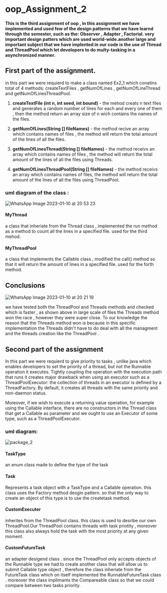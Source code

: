 # oop_Assignment_2

 #### This is the third assignment of oop , in this assignment we have implemented and used few of the design patterns that we have learnd    through the semester, such as the: Observer , Adapter , Factorial. very important design patters which are used world-wide.another large and important subject that we have implented in our code is the use of Thread and ThreadPool which let developers to do multy-tasking in a asynchronized manner.



## First part of the assignment.
in this part we were requierd to make a class named Ex2_1 which conatins total of 4 methods: 
createTextFiles , getNumOfLines , getNumOfLineThread and getNumOfLinesThreadPool.

1. **createTextFile (int n, int seed, int bound)** - the mehod creats n text files and generates a random number of lines for each and every one of them , then the method return an array size of n wich contains the names of the files.

2. **getNumOfLines(String [] fileNames)** - the method recive an array which contains names of files , the method will return the total amount of the lines of all the files.

3. **getNumOfLinesThread(String [] fileNames)** - the method receivs an array which contains names of files , the method will return the total amount of the lines of all the files using Threads.

4. **getNumOfLinesThreadPool(String [] fileNames)** - the method receivs an array which contains names of files, 
the method will return the total amount of the lines of all the files using ThreadPool.

 


### uml diagram of the class :
![WhatsApp Image 2023-01-10 at 20 53 23](https://user-images.githubusercontent.com/118810462/211641778-a463f5a1-e4ce-4d54-83c2-de62cfe1a156.jpeg)

#### MyThread 
a class that inheriate from the Thread class , implemented the run method as a method to count all the lines in a specified file.
used for the third mehod.   

#### MyThreadPool 
a class that implements the Callable class , modified the call() method so that it will return the amount of lines in a specified file. 
used for the forth method.


## Conclusions 
![WhatsApp Image 2023-01-10 at 20 21 19](https://user-images.githubusercontent.com/118810462/211872980-5a935c05-b58a-4180-9b7a-97200b602edf.jpeg)

we have tested both the ThreadPool and Threads methods and checked which is faster , as shown above in large scale of files the Threads method won the race , however they were super close. To our knowledge the reason that the Threads method won is because in this specific implementation the Threads didn't have to do deal with all the managment and the threads creation like the ThreadPool .



## Second part of the assignment
In this part we were requierd to give priority to tasks , unlike java which enables developers to set the priority of a thread, but not the Runnable operation it executes.
Tightly coupling the operation with the execution path that runs it creates major drawback when
using an executor such as a ThreadPoolExecutor: the collection of threads in an executor is defined by
a ThreadFactory. By default, it creates all threads with the same priority and non-daemon status.

Moreover, if we wish to execute a returning value operation, for example using the Callable<V>
interface, there are no constructors in the Thread class that get a Callable<V> as parameter and we
ought to use an Executor of some type, such as a ThreadPoolExecutor.
 

### uml diagram:

![package_2](https://user-images.githubusercontent.com/118810462/212095986-e5bb0427-0042-4e7c-b0fe-fde41da5e8f2.png)

#### TaskType 
an enum class made to define the type of the task 

#### Task 
 Represents a task object with a TaskType and a Callable operation.
 this class uses the Factory method desgin pattern. so that the only way to create an object of this type is to use
 the createtask method.
 
#### CustomExecuter 
inherites from the ThreadPool class. this class is used to desribe our own ThreadPool.Our ThreadPool contains threads with task priotity , moreover this class also always hold the task with the most priority at any given moment.
 
 #### CustomFutureTask
  an adapter desigend class . since the ThreadPool only accepts objects of the Runnable type we had to create another class that will allow us to submit Callable type object , therefore the class inheriate from the FutureTask class which on itself implemented the RunnableFutureTask class . moreover the class implimants the Compareable class so that we could compare between two tasks priority.
 
